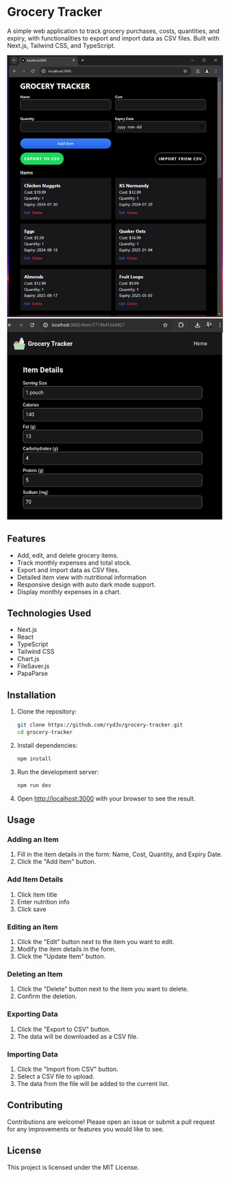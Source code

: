 # Grocery Tracker

A simple web application to track grocery purchases, costs, quantities, and expiry, with functionalities to export and
import data as CSV files. Built with Next.js, Tailwind CSS, and TypeScript.

![ALT](assets/Screenshot.png)
![ALT](assets/Screenshot2.png)

## Features

- Add, edit, and delete grocery items.
- Track monthly expenses and total stock.
- Export and import data as CSV files.
- Detailed item view with nutritional information
- Responsive design with auto dark mode support.
- Display monthly expenses in a chart.

## Technologies Used

- Next.js
- React
- TypeScript
- Tailwind CSS
- Chart.js
- FileSaver.js
- PapaParse

## Installation

1. Clone the repository:

   ```bash
   git clone https://github.com/ryd3v/grocery-tracker.git
   cd grocery-tracker
   ```

2. Install dependencies:

   ```bash
   npm install
   ```

3. Run the development server:

   ```bash
   npm run dev
   ```

4. Open [http://localhost:3000](http://localhost:3000) with your browser to see the result.

## Usage

### Adding an Item

1. Fill in the item details in the form: Name, Cost, Quantity, and Expiry Date.
2. Click the "Add Item" button.

### Add Item Details

1. Click item title
2. Enter nutrition info
3. Click save

### Editing an Item

1. Click the "Edit" button next to the item you want to edit.
2. Modify the item details in the form.
3. Click the "Update Item" button.

### Deleting an Item

1. Click the "Delete" button next to the item you want to delete.
2. Confirm the deletion.

### Exporting Data

1. Click the "Export to CSV" button.
2. The data will be downloaded as a CSV file.

### Importing Data

1. Click the "Import from CSV" button.
2. Select a CSV file to upload.
3. The data from the file will be added to the current list.

## Contributing

Contributions are welcome! Please open an issue or submit a pull request for any improvements or features you would like
to see.

## License

This project is licensed under the MIT License.
